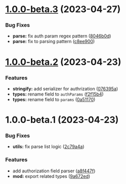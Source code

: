 # [1.0.0-beta.3](https://github.com/httpland/authorization-parser/compare/1.0.0-beta.2...1.0.0-beta.3) (2023-04-27)


### Bug Fixes

* **parse:** fix auth param regex pattern ([8046b0d](https://github.com/httpland/authorization-parser/commit/8046b0d1660fd40e90e4ef68dc4a435f816b06ef))
* **parse:** fix to parsing pattern ([c8ee900](https://github.com/httpland/authorization-parser/commit/c8ee900b37bc860ba20ef026f2b59daf1e409bf3))

# [1.0.0-beta.2](https://github.com/httpland/authorization-parser/compare/1.0.0-beta.1...1.0.0-beta.2) (2023-04-23)


### Features

* **stringify:** add serializer for authrization ([076395a](https://github.com/httpland/authorization-parser/commit/076395aea41a5531fe7becb8379691ccce748766))
* **types:** rename field to `authParams` ([f2f15b4](https://github.com/httpland/authorization-parser/commit/f2f15b42220b0d96fbcbb3ee46adc516bb639c1b))
* **types:** rename field to `params` ([0a51170](https://github.com/httpland/authorization-parser/commit/0a51170c9f0fdb04f8315c364c499fc160ca399e))

# 1.0.0-beta.1 (2023-04-23)


### Bug Fixes

* **utils:** fix parse list logic ([2c79a4a](https://github.com/httpland/authorization-parser/commit/2c79a4aa84e7685e9f3dc58b7e49068e4331a458))


### Features

* add authorization field parser ([a8f447f](https://github.com/httpland/authorization-parser/commit/a8f447fd9285dd29efb34ff5d700d3cb15289625))
* **mod:** export related types ([9a672ed](https://github.com/httpland/authorization-parser/commit/9a672eddc3a381ab8caac33996ea4a36a99a429c))
